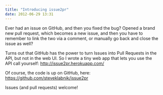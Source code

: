 ```yaml
---
title: "Introducing issue2pr"
date: 2012-06-29 13:31
---
```


Ever had an issue on GitHub, and then you fixed the bug? Opened a brand new 
pull request, which becomes a new issue, and then you have to remember to link
the two via a comment, or manually go back and close the issue as well?

Turns out that GitHub has the power to turn Issues into Pull Requests in the
API, but not in the web UI. So I wrote a tiny web app that lets you use the
API call yourself: http://issue2pr.herokuapp.com/

Of course, the code is up on GitHub, here: https://github.com/steveklabnik/issue2pr

Issues (and pull requests) welcome!
